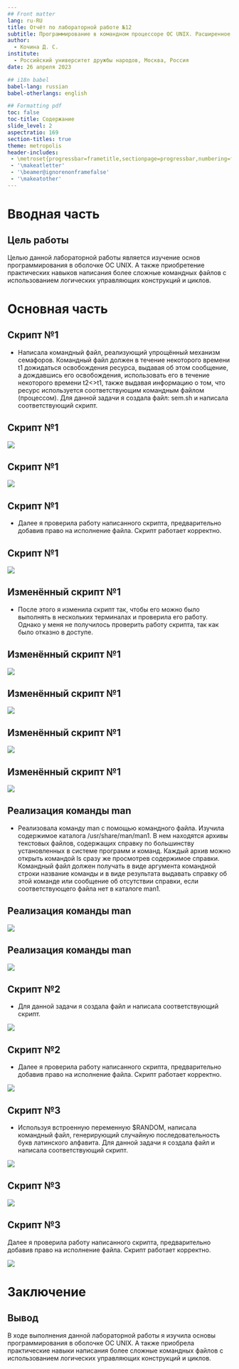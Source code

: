 ```yaml
---
## Front matter
lang: ru-RU
title: Отчёт по лабораторной работе №12
subtitle: Программирование в командном процессоре ОС UNIX. Расширенное программирование
author:
  - Кочина Д. С.
institute:
  - Российский университет дружбы народов, Москва, Россия
date: 26 апреля 2023

## i18n babel
babel-lang: russian
babel-otherlangs: english

## Formatting pdf
toc: false
toc-title: Содержание
slide_level: 2
aspectratio: 169
section-titles: true
theme: metropolis
header-includes:
 - \metroset{progressbar=frametitle,sectionpage=progressbar,numbering=fraction}
 - '\makeatletter'
 - '\beamer@ignorenonframefalse'
 - '\makeatother'
---
```


# Вводная часть

## Цель работы

Целью данной лабораторной работы является изучение основ программирования в оболочке ОС UNIX. А также приобретение практических навыков написания более сложные командных файлов с использованием логических управляющих конструкций и циклов.

# Основная часть

## Скрипт №1

- Написала командный файл, реализующий упрощённый механизм семафоров. Командный файл должен в течение некоторого времени t1 дожидаться освобождения ресурса, выдавая об этом сообщение, а дождавшись его освобождения, использовать его в течение некоторого времени t2<>t1, также выдавая информацию о том, что ресурс используется соответствующим командным файлом (процессом). Для данной задачи я создала файл: sem.sh и написала соответствующий скрипт.

## Скрипт №1

![](./image/Рис.2.png)

## Скрипт №1

![](./image/Рис.3.png)

## Скрипт №1

- Далее я проверила работу написанного скрипта, предварительно добавив право на исполнение файла. Скрипт работает корректно.

## Скрипт №1

![](./image/Рис.4.png)

## Изменённый скрипт №1

- После этого я изменила скрипт так, чтобы его можно было выполнять в нескольких терминалах и проверила его работу. Однако у меня не получилось проверить работу скрипта, так как было отказно в доступе.

## Изменённый скрипт №1

![](./image/Рис.5.png)

## Изменённый скрипт №1

![](./image/Рис.6.png)

## Изменённый скрипт №1

![](./image/Рис.7.png)

## Изменённый скрипт №1

![](./image/Рис.8.png)

## Реализация команды man

- Реализовала команду man с помощью командного файла. Изучила содержимое каталога /usr/share/man/man1. В нем находятся архивы текстовых файлов, содержащих справку по большинству установленных в системе программ и команд. Каждый архив можно открыть командой ls сразу же просмотрев содержимое справки. Командный файл должен получать в виде аргумента командной строки название команды и в виде результата выдавать справку об этой команде или сообщение об отсутствии справки, если соответствующего файла нет в каталоге man1.

## Реализация команды man

![](./image/Рис.9.png)

## Реализация команды man

![](./image/Рис.10.png)

## Скрипт №2

- Для данной задачи я создала файл и написала соответствующий скрипт.

![](./image/Рис.12.png)

## Скрипт №2

- Далее я проверила работу написанного скрипта, предварительно добавив право на исполнение файла. Скрипт работает корректно.

![](./image/Рис.13.png)

## Скрипт №3

- Используя встроенную переменную $RANDOM, написала командный файл, генерирующий случайную последовательность букв латинского алфавита. Для данной задачи я создала файл и написала соответствующий скрипт.

![](./image/Рис.14.png)

## Скрипт №3

![](./image/Рис.15.png)

## Скрипт №3

Далее я проверила работу написанного скрипта, предварительно добавив право на исполнение файла. Скрипт работает корректно.

![](./image/Рис.16.png)

# Заключение

## Вывод

В ходе выполнения данной лабораторной работы я изучила основы программирования в оболочке ОС UNIX. А также приобрела практические навыки написания более сложные командных файлов с использованием логических управляющих конструкций и циклов.
